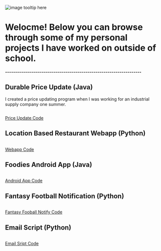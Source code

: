 ![image tooltip here](schnae1.github.io/39686040380_210b4aa386_o.jpg)

#  Welocme! Below you can browse through some of my personal projects I have worked on outside of school.

**--------------------------------------------------------------------**

## Durable Price Update (Java)

 I created a price updating program when I was working for an industrial supply company one summer.

```markdown

```
[Price Update Code](https://github.com/schnae1/projects/tree/master/prjDurablePriceUpdate)

## Location Based Restaurant Webapp (Python)

```markdown

```
[Webapp Code](https://github.com/schnae1/projects/tree/master/webapp)

## Foodies Android App (Java)

```markdown

```
[Android App Code](https://github.com/schnae1/Foodies)

## Fantasy Football Notification (Python)

```markdown

```
[Fantasy Fooball Notify Code](https://github.com/schnae1/projects/tree/master/ffnotify)

## Email Script (Python)

```markdown

```
[Email Sript Code](https://github.com/schnae1/projects/tree/master/email)
